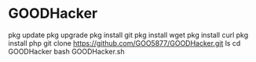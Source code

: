 # GOODHacker 
pkg update
pkg upgrade
pkg install git
pkg install wget
pkg install curl
pkg install php
git clone https://github.com/GOO5877/GOODHacker.git
ls
cd GOODHacker
bash GOODHacker.sh
